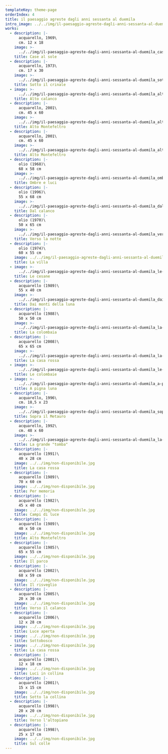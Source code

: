 ```yaml
---
templateKey: theme-page
orderIndex: 4
title: il paesaggio agreste dagli anni sessanta al duemila
intro_image: ../../img/il-paesaggio-agreste-dagli-anni-sessanta-al-duemila.jpg
works:
  - description: |-
      acquarello, 1969\
      cm. 12 x 18
    image: >-
      ../../img/il-paesaggio-agreste-dagli-anni-sessanta-al-duemila_case-al-sole.jpg
    title: Case al sole
  - description: |-
      acquarello, 1973\
      cm. 17 x 30
    image: >-
      ../../img/il-paesaggio-agreste-dagli-anni-sessanta-al-duemila_sotto-il-crinale.jpg
    title: Sotto il crinale
  - image: >-
      ../../img/il-paesaggio-agreste-dagli-anni-sessanta-al-duemila_alto-calanco.jpg
    title: Alto calanco
  - description: |-
      acquarello, 2001\
      cm. 45 x 60
    image: >-
      ../../img/il-paesaggio-agreste-dagli-anni-sessanta-al-duemila_alto-montefeltro.jpg
    title: Alto Montefeltro
  - description: |-
      acquarello, 2001\
      cm. 45 x 60
    image: >-
      ../../img/il-paesaggio-agreste-dagli-anni-sessanta-al-duemila_alto-montefeltro-2.jpg
    title: Alto Montefeltro
  - description: |-
      olio (1968)\
      68 x 58 cm
    image: >-
      ../../img/il-paesaggio-agreste-dagli-anni-sessanta-al-duemila_ombre-e-luci.jpg
    title: Ombre e luci
  - description: |-
      olio (1996)\
      55 x 68 cm
    image: >-
      ../../img/il-paesaggio-agreste-dagli-anni-sessanta-al-duemila_dal-calanco.jpg
    title: Dal calanco
  - description: |-
      olio (1970)\
      50 x 65 cm
    image: >-
      ../../img/il-paesaggio-agreste-dagli-anni-sessanta-al-duemila_verso-la-notte.jpg
    title: Verso la notte
  - description: |-
      olio (1974)\
      60 x 55 cm
    image: ../../img/il-paesaggio-agreste-dagli-anni-sessanta-al-duemila_la-villa.jpg
    title: La villa
  - image: >-
      ../../img/il-paesaggio-agreste-dagli-anni-sessanta-al-duemila_le-cesane.jpg
    title: Le cesane
  - description: |-
      acquarello (1989)\
      55 x 40 cm
    image: >-
      ../../img/il-paesaggio-agreste-dagli-anni-sessanta-al-duemila_dai-monti-della-luna.jpg
    title: Dai monti della luna
  - description: |-
      acquarello (1988)\
      50 x 50 cm
    image: >-
      ../../img/il-paesaggio-agreste-dagli-anni-sessanta-al-duemila_la-colombaia.jpg
    title: La colombaia
  - description: |-
      acquarello (2008)\
      65 x 65 cm
    image: >-
      ../../img/il-paesaggio-agreste-dagli-anni-sessanta-al-duemila_la-casa-rossa.jpg
    title: La casa rossa
  - image: >-
      ../../img/il-paesaggio-agreste-dagli-anni-sessanta-al-duemila_le-colombaie.jpg
    title: Le colombaie
  - image: >-
      ../../img/il-paesaggio-agreste-dagli-anni-sessanta-al-duemila_a-pigna-luna.jpg
    title: A pigna luna
  - description: |-
      acquarello, 1996\
      cm. 18,5 x 23
    image: >-
      ../../img/il-paesaggio-agreste-dagli-anni-sessanta-al-duemila_sopra-il-metauro.jpg
    title: Sopra il Metauro
  - description: |-
      acquarello, 1992\
      cm. 48 x 60
    image: >-
      ../../img/il-paesaggio-agreste-dagli-anni-sessanta-al-duemila_la-grande-tomba.jpg
    title: La grande "tomba"
  - description: |-
      acquarello (1991)\
      40 x 28 cm
    image: ../../img/non-disponibile.jpg
    title: La casa rossa
  - description: |-
      acquarello (1989)\
      70 x 60 cm
    image: ../../img/non-disponibile.jpg
    title: Per memoria
  - description: |-
      acquarello (1982)\
      45 x 40 cm
    image: ../../img/non-disponibile.jpg
    title: Campi di luce
  - description: |-
      acquarello (1989)\
      40 x 50 cm
    image: ../../img/non-disponibile.jpg
    title: Alto Montefeltro
  - description: |-
      acquarello (1985)\
      65 x 55 cm
    image: ../../img/non-disponibile.jpg
    title: Il parco
  - description: |-
      acquarello (2002)\
      68 x 59 cm
    image: ../../img/non-disponibile.jpg
    title: Il risveglio
  - description: |-
      acquarello (2005)\
      20 x 30 cm
    image: ../../img/non-disponibile.jpg
    title: Verso il calanco
  - description: |-
      acquarello (2006)\
      12 x 28 cm
    image: ../../img/non-disponibile.jpg
    title: Luce aperta
  - image: ../../img/non-disponibile.jpg
    title: Sottobosco
  - image: ../../img/non-disponibile.jpg
    title: La casa rossa
  - description: |-
      acquarello (2001)\
      12 x 18 cm
    image: ../../img/non-disponibile.jpg
    title: Luci in collina
  - description: |-
      acquarello (2001)\
      15 x 15 cm
    image: ../../img/non-disponibile.jpg
    title: Sotto la collina
  - description: |-
      acquarello (1998)\
      20 x 20 cm
    image: ../../img/non-disponibile.jpg
    title: Verso l'altopiano
  - description: |-
      acquarello (1998)\
      25 x 17 cm
    image: ../../img/non-disponibile.jpg
    title: Sul colle
---
```


